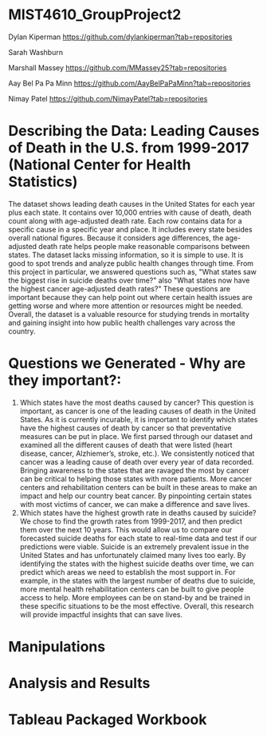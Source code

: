 # MIST4610_GroupProject2

Dylan Kiperman https://github.com/dylankiperman?tab=repositories

Sarah Washburn

Marshall Massey https://github.com/MMassey25?tab=repositories

Aay Bel Pa Pa Minn https://github.com/AayBelPaPaMinn?tab=repositories

Nimay Patel https://github.com/NimayPatel?tab=repositories

# Describing the Data: Leading Causes of Death in the U.S. from 1999-2017 (National Center for Health Statistics)
The dataset shows leading death causes in the United States for each year plus each state. It contains over 10,000 entries with cause of death, death count along with age-adjusted death rate. Each row contains data for a specific cause in a specific year and place. It includes every state besides overall national figures. Because it considers age differences, the age-adjusted death rate helps people make reasonable comparisons between states. The dataset lacks missing information, so it is simple to use. It is good to spot trends and analyze public health changes through time. From this project in particular, we answered questions such as, "What states saw the biggest rise in suicide deaths over time?" also "What states now have the highest cancer age-adjusted death rates?" These questions are important because they can help point out where certain health issues are getting worse and where more attention or resources might be needed. Overall, the dataset is a valuable resource for studying trends in mortality and gaining insight into how public health challenges vary across the country.

# Questions we Generated - Why are they important?:
1. Which states have the most deaths caused by cancer?
This question is important, as cancer is one of the leading causes of death in the United States. As it is currently incurable, it is important to identify which states have the highest causes of death by cancer so that preventative measures can be put in place. We first parsed through our dataset and examined all the different causes of death that were listed (heart disease, cancer, Alzhiemer’s, stroke, etc.). We consistently noticed that cancer was a leading cause of death over every year of data recorded. Bringing awareness to the states that are ravaged the most by cancer can be critical to helping those states with more patients. More cancer centers and rehabilitation centers can be built in these areas to make an impact and help our country beat cancer. By pinpointing certain states with most victims of cancer, we can make a difference and save lives.
2. Which states have the highest growth rate in deaths caused by suicide?
We chose to find the growth rates from 1999-2017, and then predict them over the next 10 years. This would allow us to compare our forecasted suicide deaths for each state to real-time data and test if our predictions were viable. Suicide is an extremely prevalent issue in the United States and has unfortunately claimed many lives too early. By identifying the states with the highest suicide deaths over time, we can predict which areas we need to establish the most support in. For example, in the states with the largest number of deaths due to suicide, more mental health rehabilitation centers can be built to give people access to help. More employees can be on stand-by and be trained in these specific situations to be the most effective. Overall, this research will provide impactful insights that can save lives.


# Manipulations


# Analysis and Results


# Tableau Packaged Workbook


